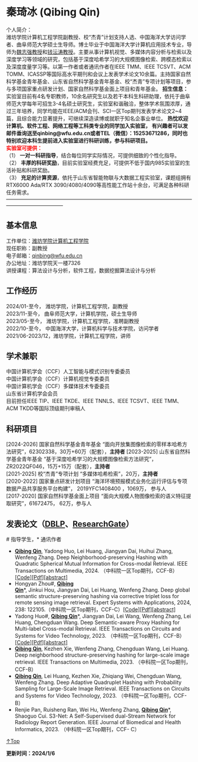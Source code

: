 <span id = "Top"> </span>
# 秦琦冰 (Qibing Qin)  
<p style="width:970px;">
    <img src="/personal-homepage/qin.JPG" align="right" width="180" hspace="5" vspace="5" />
    </p>
个人简介：<br>潍坊学院计算机工程学院副教授、校“杰青”计划支持人选、中国海洋大学访问学者、曲阜师范大学硕士生导师。博士毕业于中国海洋大学计算机应用技术专业，导师为<a href="https://it.ouc.edu.cn/wzq/main.htm">魏志强教授</a>和<a href="https://person.zju.edu.cn/ytqian">钱沄涛教授</a>。主要从事计算机视觉、多媒体内容分析与检索以及深度学习等领域的研究，包括基于深度哈希学习的大规模图像检索、跨模态检索以及深度度量学习等。以第一作者或者通讯作者在IEEE TMM、IEEE TCSVT、ACM TOMM、ICASSP等国际高水平期刊和会议上发表学术论文10余篇。主持国家自然科学基金青年基金、山东省自然科学基金青年基金、校“杰青”专项计划等项目，参与多项国家重点研发计划、国家自然科学基金面上项目和青年基金。
<strong>招生信息：</strong>
实验室目前有4名专职教师，10余名研究生以及若干本科生科研助理，依托于曲阜师范大学每年可招生3-4名硕士研究生，实验室和谐融洽，整体学术氛围浓厚，通过三年培养，同学均能在IEEE/ACM会刊、SCI一区Top期刊发表学术论文2~4篇，且综合能力显著提升，可继续深造读博或就职于知名企事业单位。
<strong>热忱欢迎计算机、软件工程、网络工程等工科类专业的同学加入实验室， 有兴趣者可以发邮件垂询送至qinbing@wfu.edu.cn或者TEL（微信）：15253671286，同时也特别欢迎本科生提前进入实验室进行科研训练，参与科研项目。</strong>
<p style="color: red; margin: 0;"><strong>实验室可提供：</strong></p>
（1）<strong> 一对一科研指导</strong>，结合每位同学实际情况，可提供细致的个性化指导。<br>
（2）<strong> 丰厚的科研奖励</strong>，目前实验室经费充足，可提供不低于国内985实验室的生活补贴和科研奖励。<br>
（3）<strong> 充足的计算资源</strong>，依托于山东省智能物联与大数据工程实验室，课题组拥有RTX6000 Ada/RTX 3090/4080/4090等高性能工作站十余台，可满足各种科研任务需求。  
———————————————————————————————————————————————   

## 基本信息
工作单位：[潍坊学院计算机工程学院](https://cs.wfu.edu.cn/)  
现任职称：副教授  
电子邮箱：qinbing@wfu.edu.cn  
办公地址：潍坊学院天一楼7326    
讲授课程：算法设计与分析，软件工程，数据挖掘算法设计与分析  

## 工作经历
2024/01-至今，   潍坊学院，计算机工程学院，副教授  
2023/11-至今，   曲阜师范大学，计算机学院，硕士生导师  
2023/05-至今，   潍坊学院，计算机工程学院，准聘副教授  
2022/10-至今，   中国海洋大学，计算机科学与技术学院，访问学者  
2021/06-2023/12，潍坊学院，计算机工程学院，讲师  


## 学术兼职
中国计算机学会（CCF）人工智能与模式识别专委委员  
中国计算机学会（CCF）计算机视觉专委委员  
中国计算机学会（CCF）多媒体技术专委委员  
山东省计算机学会会员  
目前担任IEEE TIP、IEEE TKDE、IEEE TNNLS、IEEE TCSVT、IEEE TMM、ACM TKDD等国际顶级期刊审稿人  

## 科研项目
[2024-2026] 国家自然科学基金青年基金 “面向开放集图像检索的零样本哈希方法研究”，62302338，30万+60万（配套），<strong>主持者</strong> 
[2023-2025] 山东省自然科学基金青年基金 “基于深度哈希学习的大规模图像检索方法研究”，ZR2022QF046，15万+15万（配套），<strong>主持者</strong>   
[2021-2025] 校“杰青”专项计划 “多媒体哈希检索”，20万，<strong>主持者</strong>   
[2020-2022] 国家重点研发计划项目 “海洋环境预报模式业务化运行评估与专项数据产品共享服务平台构建”， 2019YFC1408400 ，1069万， 参与人  
[2017-2020] 国家自然科学基金面上项目 “面向大规模人物图像检索的语义特征提取研究”，61672475， 62万，参与人  

## 发表论文（<a href="https://dblp.org/pid/185/5154.html">DBLP</a>、<a href="https://www.researchgate.net/profile/Qin-Qibing-2">ResearchGate</a>）  
\# 指导学生，\* 通讯作者
* <strong><u>Qibing Qin</u></strong>, Yadong Huo, Lei Huang, Jiangyan Dai, Huihui Zhang, Wenfeng Zhang. Deep Neighborhood-preserving Hashing with Quadratic Spherical Mutual Information for Cross-modal Retrieval. IEEE Transactions on Multimedia, 2024. （中科院一区Top期刊，CCF-B）[[Code]](https://github.com/QinLab-WFU/DNpH)[[Pdf]](https://github.com/QinLab-WFU/personal-homepage/blob/main/Deep_Neighborhood-preserving_Hashing_with_Quadratic_Spherical_Mutual_Information_for_Cross-modal_Retrieval.pdf)[[abstract]](https://ieeexplore.ieee.org/stamp/stamp.jsp?tp=&arnumber=10379137)
* Hongyan Zhou#, <strong><u>Qibing Qin</u></strong>*, Jinkui Hou, Jiangyan Dai, Lei Huang, Wenfeng Zhang. Deep global semantic structure-preserving hashing via corrective triplet loss for remote sensing image retrieval. Expert Systems with Applications, 2024, 238: 122105.（中科院一区Top期刊，CCF-C）[[Code]](https://github.com/QinLab-WFU/DGSSH)[[Pdf]](https://github.com/QinLab-WFU/personal-homepage/blob/main/Deep%20global%20semantic%20structure-preserving%20hashing%20via%20corrective%20triplet%20loss%20for%20remote%20sensing%20image%20retrieval.pdf)[[abstract]](https://www.sciencedirect.com/science/article/pii/S0957417423026076)
* Yadong Huo#, <strong><u>Qibing Qin</u></strong>*, Jiangyan Dai, Lei Wang, Wenfeng Zhang, Lei Huang, Chengduan Wang. Deep Semantic-aware Proxy Hashing for Multi-label Cross-modal Retrieval. IEEE Transactions on Circuits and Systems for Video Technology, 2023. （中科院一区Top期刊，CCF-B）[[Code]](https://github.com/QinLab-WFU/DSPH)[[Pdf]](https://github.com/QinLab-WFU/personal-homepage/blob/main/Deep_Semantic-Aware_Proxy_Hashing_for_Multi-Label_Cross-Modal_Retrieval.pdf)[[abstract]](https://ieeexplore.ieee.org/document/10149001)
* <strong><u>Qibing Qin</u></strong>, Kezhen Xie, Wenfeng Zhang, Chengduan Wang, Lei Huang. Deep neighborhood structure-preserving hashing for large-scale image retrieval. IEEE Transactions on Multimedia, 2023. （中科院一区Top期刊，CCF-B） 
* <strong><u>Qibing Qin</u></strong>, Lei Huang, Kezhen Xie, Zhiqiang Wei, Chengduan Wang, Wenfeng Zhang. Deep Adaptive Quadruplet Hashing with Probability Sampling for Large-Scale Image Retrieval. IEEE Transactions on Circuits and Systems for Video Technology, 2023. （中科院一区Top期刊，CCF-B）
* Renjie Pan, Ruisheng Ran, Wei Hu, Wenfeng Zhang, <strong><u>Qibing Qin</u></strong>*, Shaoguo Cui. S3-Net: A Self-Supervised dual-Stream Network for Radiology Report Generation. IEEE Journal of Biomedical and Health Informatics, 2023. （中科院一区Top期刊，CCF- C）


[↑Top](#Top)


**更新时间：2024/1/6**
